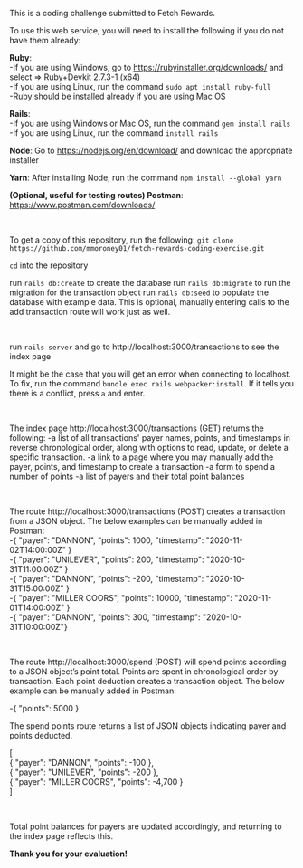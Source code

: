 This is a coding challenge submitted to Fetch Rewards.

To use this web service, you will need to install the following if you do not have them already:

**Ruby**:<br />
-If you are using Windows, go to https://rubyinstaller.org/downloads/ and select => Ruby+Devkit 2.7.3-1 (x64)<br />
-If you are using Linux, run the command `sudo apt install ruby-full`<br />
-Ruby should be installed already if you are using Mac OS

**Rails**:<br />
-If you are using Windows or Mac OS, run the command `gem install rails`<br />
-If you are using Linux, run the command `install rails`

**Node**: Go to https://nodejs.org/en/download/ and download the appropriate installer

**Yarn**: After installing Node, run the command `npm install --global yarn`

**(Optional, useful for testing routes) Postman**: https://www.postman.com/downloads/

<br />

To get a copy of this repository, run the following:
`git clone https://github.com/mmoroney01/fetch-rewards-coding-exercise.git`

`cd` into the repository

run `rails db:create` to create the database
run `rails db:migrate` to run the migration for the transaction object
run `rails db:seed` to populate the database with example data. This is optional, manually entering calls to the add transaction route will work just as well.

<br />

run `rails server` and go to http://localhost:3000/transactions to see the index page

It might be the case that you will get an error when connecting to localhost. To fix, run the command `bundle exec rails webpacker:install`. If it tells you there is a conflict, press `a` and enter.

<br />

The index page http://localhost:3000/transactions (GET) returns the following:
-a list of all transactions' payer names, points, and timestamps in reverse chronological order, along with options to read, update, or delete a specific transaction.
-a link to a page where you may manually add the payer, points, and timestamp to create a transaction
-a form to spend a number of points
-a list of payers and their total point balances

<br />

The route http://localhost:3000/transactions (POST) creates a transaction from a JSON object. The below examples can be manually added in Postman:
<br />
-{ "payer": "DANNON", "points": 1000, "timestamp": "2020-11-02T14:00:00Z" }<br />
-{ "payer": "UNILEVER", "points": 200, "timestamp": "2020-10-31T11:00:00Z" }<br />
-{ "payer": "DANNON", "points": -200, "timestamp": "2020-10-31T15:00:00Z" }<br />
-{ "payer": "MILLER COORS", "points": 10000, "timestamp": "2020-11-01T14:00:00Z" }<br />
-{ "payer": "DANNON", "points": 300, "timestamp": "2020-10-31T10:00:00Z"} <br />

<br />

The route http://localhost:3000/spend (POST) will spend points according to a JSON object’s point total. Points are spent in chronological order by transaction. Each point deduction creates a transaction object. The below example can be manually added in Postman:

-{ "points": 5000 }<br />

The spend points route returns a list of JSON objects indicating payer and points deducted.

[    
{ "payer": "DANNON", "points": -100 },<br />
{ "payer": "UNILEVER", "points": -200 },<br />
{ "payer": "MILLER COORS", "points": -4,700 }<br />
]

<br />

Total point balances for payers are updated accordingly, and returning to the index page reflects this.

**Thank you for your evaluation!**
